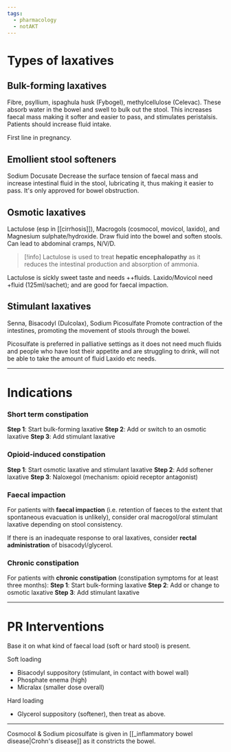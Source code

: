 ```yaml
---
tags:
  - pharmacology
  - notAKT
---
```

# Types of laxatives
## Bulk-forming laxatives
Fibre, psyllium, ispaghula husk (Fybogel), methylcellulose (Celevac). 
These absorb water in the bowel and swell to bulk out the stool. This increases faecal mass making it softer and easier to pass, and stimulates peristalsis. 
Patients should increase fluid intake. 

First line in pregnancy. 
## Emollient stool softeners 
Sodium Docusate
Decrease the surface tension of faecal mass and increase intestinal fluid in the stool, lubricating it, thus making it easier to pass.
It's only approved for bowel obstruction. 

## Osmotic laxatives
Lactulose (esp in [[cirrhosis]]), Macrogols (cosmocol, movicol, laxido), and Magnesium sulphate/hydroxide. 
Draw fluid into the bowel and soften stools.
Can lead to abdominal cramps, N/V/D. 

>[!info]
>Lactulose is used to treat **hepatic encephalopathy** as it reduces the intestinal production and absorption of ammonia.

Lactulose is sickly sweet taste and needs ++fluids. 
Laxido/Movicol need +fluid (125ml/sachet); and are good for faecal impaction. 
## Stimulant laxatives
Senna, Bisacodyl (Dulcolax), Sodium Picosulfate
Promote contraction of the intestines, promoting the movement of stools through the bowel.

Picosulfate is preferred in palliative settings as it does not need much fluids and people who have lost their appetite and are struggling to drink, will not be able to take the amount of fluid Laxido etc needs. 

---
# Indications
### Short term constipation
**Step 1**: Start bulk-forming laxative
**Step 2**: Add or switch to an osmotic laxative
**Step 3**: Add stimulant laxative

### Opioid-induced constipation
**Step 1**: Start osmotic laxative and stimulant laxative
**Step 2**: Add softener laxative
**Step 3**: Naloxegol (mechanism: opioid receptor antagonist)

### Faecal impaction
For patients with **faecal impaction** (i.e. retention of faeces to the extent that spontaneous evacuation is unlikely), consider oral macrogol/oral stimulant laxative depending on stool consistency.

If there is an inadequate response to oral laxatives, consider **rectal administration** of bisacodyl/glycerol.

### Chronic constipation
For patients with **chronic constipation** (constipation symptoms for at least three months):
**Step 1**: Start bulk-forming laxative
**Step 2**: Add or change to osmotic laxative
**Step 3**: Add stimulant laxative

---
# PR Interventions
Base it on what kind of faecal load (soft or hard stool) is present. 

Soft loading
- Bisacodyl suppository (stimulant, in contact with bowel wall)
- Phosphate enema (high)
- Micralax (smaller dose overall)

Hard loading
- Glycerol suppository (softener), then treat as above.

---
Cosmocol & Sodium picosulfate is given in [[_inflammatory bowel disease|Crohn's disease]] as it constricts the bowel. 